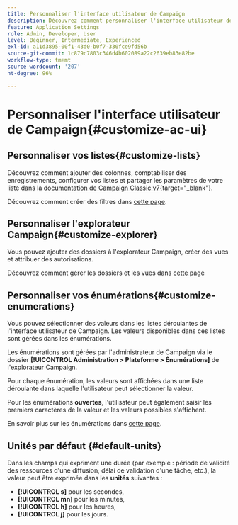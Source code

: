 ```yaml
---
title: Personnaliser l'interface utilisateur de Campaign
description: Découvrez comment personnaliser l'interface utilisateur de Campaign
feature: Application Settings
role: Admin, Developer, User
level: Beginner, Intermediate, Experienced
exl-id: a11d3895-00f1-43d0-b0f7-330fce9fd56b
source-git-commit: 1c879c7803c346d4b602089a22c2639eb83e82be
workflow-type: tm+mt
source-wordcount: '207'
ht-degree: 96%

---
```


# Personnaliser l&#39;interface utilisateur de Campaign{#customize-ac-ui}

## Personnaliser vos listes{#customize-lists}

Découvrez comment ajouter des colonnes, comptabiliser des enregistrements, configurer vos listes et partager les paramètres de votre liste dans la [documentation de Campaign Classic v7](https://experienceleague.adobe.com/docs/campaign-classic/using/getting-started/starting-with-adobe-campaign/campaign-workspace/adobe-campaign-ui-lists.html?lang=fr){target="_blank"}.

Découvrez comment créer des filtres dans [cette page](../audiences/create-filters.md).

## Personnaliser l&#39;explorateur Campaign{#customize-explorer}

Vous pouvez ajouter des dossiers à l&#39;explorateur Campaign, créer des vues et attribuer des autorisations.

Découvrez comment gérer les dossiers et les vues dans [cette page](../audiences/folders-and-views.md)


## Personnaliser vos énumérations{#customize-enumerations}

Vous pouvez sélectionner des valeurs dans les listes déroulantes de l&#39;interface utilisateur de Campaign. Les valeurs disponibles dans ces listes sont gérées dans les énumérations.

Les énumérations sont gérées par l&#39;administrateur de Campaign via le dossier **[!UICONTROL Administration > Plateforme > Énumérations]** de l&#39;explorateur Campaign.

Pour chaque énumération, les valeurs sont affichées dans une liste déroulante dans laquelle l&#39;utilisateur peut sélectionner la valeur.

Pour les énumérations **ouvertes**, l&#39;utilisateur peut également saisir les premiers caractères de la valeur et les valeurs possibles s&#39;affichent.

En savoir plus sur les énumérations dans [cette page](../../v8/config/ui-settings.md#enumerations).

## Unités par défaut {#default-units}

Dans les champs qui expriment une durée (par exemple : période de validité des ressources d&#39;une diffusion, délai de validation d&#39;une tâche, etc.), la valeur peut être exprimée dans les **unités** suivantes :

* **[!UICONTROL s]** pour les secondes,
* **[!UICONTROL mn]** pour les minutes,
* **[!UICONTROL h]** pour les heures,
* **[!UICONTROL j]** pour les jours.
